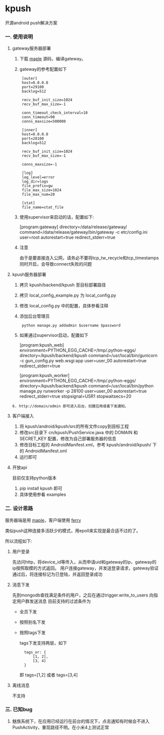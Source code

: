 # kpush
开源android push解决方案

### 一. 使用说明

1. gateway服务器部署
    
    1. 下载 [maple](http://github.com/dantezhu/maple) 源码，编译gateway。
    2. gateway的参考配置如下
        
            [outer]
            host=0.0.0.0
            port=29100
            backlog=512

            recv_buf_init_size=1024
            recv_buf_max_size=-1

            conn_timeout_check_interval=10
            conn_timeout=90
            conns_maxsize=500000

            [inner]
            host=0.0.0.0
            port=28100
            backlog=512

            recv_buf_init_size=1024
            recv_buf_max_size=-1

            conns_maxsize=-1

            [log]
            log_level=error
            log_dir=logs
            file_prefix=gw
            file_max_size=1024
            file_max_num=20

            [stat]
            file_name=stat_file
            
      3. 使用supervisor来启动的话，配置如下:
      
            [program:gateway]
            directory=/data/release/gateway/
            command=/data/release/gateway/bin/gateway -c etc/config.ini
            user=root
            autorestart=true
            redirect_stderr=true
            
      4. 注意
       
         由于是要直接连入公网，请务必不要将tcp_tw_recycle和tcp_timestamps同时开启，会导致connect失败的问题

      
2. kpush服务器部署

      1. 拷贝 kpush/backend/kpush 至目标部署路径
      2. 拷贝 local_config_example.py 为 local_config.py
      3. 修改 local_config.py 中的配置，具体参看注释
      4. 添加后台管理员
      
              python manage.py addadmin $username $password
          
      5. 如果通过supervisor启动，配置如下
                
            [program:kpush_web]
            environment=PYTHON_EGG_CACHE=/tmp/.python-eggs/
            directory=/kpush/backend/kpush
            command=/usr/local/bin/gunicorn -c gun_config.py web.wsgi:app
            user=user_00
            autorestart=true
            redirect_stderr=true

            [program:kpush_worker]
            environment=PYTHON_EGG_CACHE=/tmp/.python-eggs/
            directory=/kpush/backend/kpush
            command=/usr/local/bin/python manage.py runworker -p 28100
            user=user_00
            autorestart=true
            redirect_stderr=true
            stopsignal=USR1
            stopwaitsecs=20

       6. http://domain/admin 即可进入后台，创建应用或者下发通知。
       
3. 客户端接入

    1. 将 kpush/android/kpush/src的所有文件copy到目标工程
    2. 修改src目录下 cn/kpush/PushService.java 中的 DOMAIN 和 SECRET_KEY 配置，修改为自己部署服务器的信息
    3. 修改目标工程的 AndroidManifest.xml，参考 kpush/android/kpush/ 下的 AndroidManifest.xml
    4. 运行即可
    
4. 开放api

    目前仅支持python版本
    
    1. pip install kpush 即可
    2. 具体使用参看 examples

### 二. 设计思路

服务器端是用 [maple](http://github.com/dantezhu/maple)，客户端使用 [ferry](http://github.com/dantezhu/ferry)

类似push这种连接多活跃少的模式，用epoll来实现是最合适不过的了。

所以流程如下:

1. 用户登录
    
    先访问http，将device_id等传入，从而申请uid和gateway的ip，gateway的ip按照取模的方式返回。
    用户连接gateway，并发送登录请求，gateway验证通过后，将连接标记为已登陆，并返回登录成功

2. 消息下发

    先到mongodb查找满足条件的用户，之后在通过trigger.write_to_users 向指定用户群发送消息
    目前支持的过滤条件为
    
    * 全员下发
    * 按照别名下发
    * 按照tags下发
        
        tags下发支持两层，如下
            
            tags_or: {
                [1, 2],
                [3, 4]
            }
        
        即 tags=[1,2] 或者 tags=[3,4]
        
3. 离线消息

    不支持
    
### 三. 已知bug

1. 魅族系统下，在应用已经运行在前台的情况下，点击通知有时候会不进入PushActivity，重现路径不明。在小米4上测试正常
